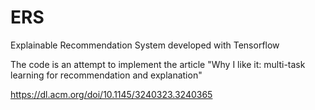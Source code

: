 # ERS
Explainable Recommendation System developed with Tensorflow

The code is an attempt to implement the article "Why I like it: multi-task learning for recommendation and explanation"

https://dl.acm.org/doi/10.1145/3240323.3240365
